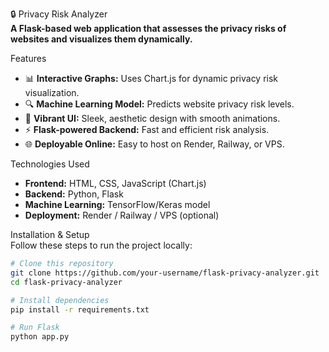 🔒 Privacy Risk Analyzer  
**A Flask-based web application that assesses the privacy risks of websites and visualizes them dynamically.**  


 Features  
- 📊 **Interactive Graphs:** Uses Chart.js for dynamic privacy risk visualization.  
- 🔍 **Machine Learning Model:** Predicts website privacy risk levels.  
- 🎨 **Vibrant UI:** Sleek, aesthetic design with smooth animations.  
- ⚡ **Flask-powered Backend:** Fast and efficient risk analysis.  
- 🌐 **Deployable Online:** Easy to host on Render, Railway, or VPS.

 Technologies Used  
- **Frontend:** HTML, CSS, JavaScript (Chart.js)  
- **Backend:** Python, Flask  
- **Machine Learning:** TensorFlow/Keras model  
- **Deployment:** Render / Railway / VPS (optional)

 Installation & Setup  
Follow these steps to run the project locally:

```sh
# Clone this repository
git clone https://github.com/your-username/flask-privacy-analyzer.git
cd flask-privacy-analyzer

# Install dependencies
pip install -r requirements.txt

# Run Flask
python app.py
